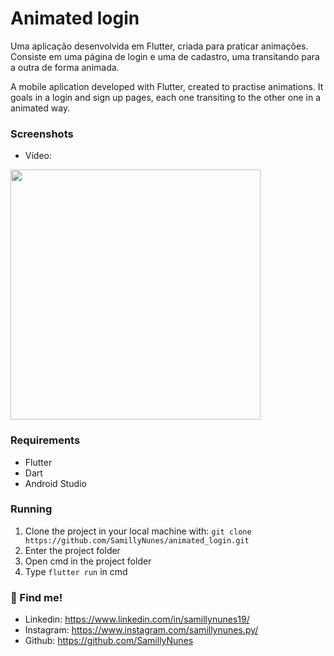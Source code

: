 # Animated login
Uma aplicação desenvolvida em Flutter, criada para praticar animações. Consiste em uma página de login e uma de cadastro, uma transitando para a outra de forma animada.

A mobile aplication developed with Flutter, created to practise animations. It goals in a login and sign up pages, each one transiting to the other one in a animated way.

### Screenshots
- Vídeo:
<img src="https://github.com/SamillyNunes/animated_login/blob/main/assets/images/readme/animated-login.gif" height="400px">

### Requirements
- Flutter
- Dart
- Android Studio

### Running
1. Clone the project in your local machine with: `git clone https://github.com/SamillyNunes/animated_login.git`
2. Enter the project folder
3. Open cmd in the project folder
3. Type `flutter run` in cmd

### 📌 Find me!
- Linkedin: https://www.linkedin.com/in/samillynunes19/
- Instagram: https://www.instagram.com/samillynunes.py/
- Github: https://github.com/SamillyNunes